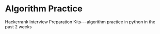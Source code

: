 # Algorithm Practice
Hackerrank Interview Preparation Kits---algorithm practice in python in the past 2 weeks
